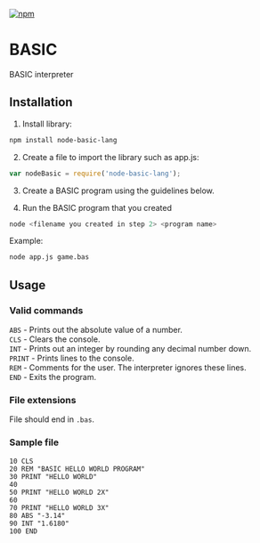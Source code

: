 [![npm](https://img.shields.io/npm/dw/node-basic-lang.svg)](https://www.npmjs.com/package/node-basic-lang)

# BASIC

BASIC interpreter

## Installation

1. Install library:

  ```bash
  npm install node-basic-lang
  ```

2. Create a file to import the library such as app.js:

  ```javascript
  var nodeBasic = require('node-basic-lang');
  ```

3. Create a BASIC program using the guidelines below.

4. Run the BASIC program that you created

  ```bash
  node <filename you created in step 2> <program name>
  ```
  
  Example:

  ```bash
  node app.js game.bas
  ```

## Usage

### Valid commands

`ABS` - Prints out the absolute value of a number.  
`CLS` - Clears the console.  
`INT` - Prints out an integer by rounding any decimal number down.  
`PRINT` - Prints lines to the console.  
`REM` - Comments for the user. The interpreter ignores these lines.  
`END` - Exits the program.

### File extensions

File should end in `.bas`.

### Sample file

```bas
10 CLS
20 REM "BASIC HELLO WORLD PROGRAM"
30 PRINT "HELLO WORLD"
40
50 PRINT "HELLO WORLD 2X"
60
70 PRINT "HELLO WORLD 3X"
80 ABS "-3.14"
90 INT "1.6180"
100 END
```
